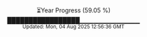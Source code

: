 <p align="center">
⏳Year Progress (59.05 %) <br>
█████████████████▁▁▁▁▁▁▁▁▁▁▁▁▁ <br>
<sub>Updated: Mon, 04 Aug 2025 12:56:36 GMT</sub>
</p>

